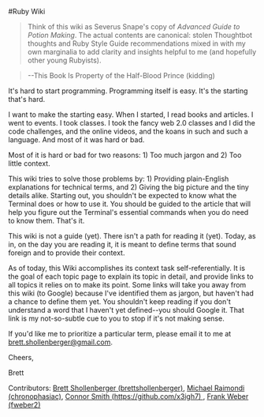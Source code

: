 #Ruby Wiki

>Think of this wiki as Severus Snape's copy of _Advanced Guide to Potion Making_. The actual contents are canonical: stolen Thoughtbot thoughts and Ruby Style Guide recommendations mixed in with my own marginalia to add clarity and insights helpful to me (and hopefully other young Rubyists).

>--This Book Is Property of the Half-Blood Prince (kidding)

It's hard to start programming. Programming itself is easy. It's the starting that's hard. 

I want to make the starting easy. When I started, I read books and articles. I went to events. I took classes. I took the fancy web 2.0 classes and I did the code challenges, and the online videos, and the koans in such and such a language. And most of it was hard or bad. 

Most of it is hard or bad for two reasons: 1) Too much jargon and 2) Too little context. 

This wiki tries to solve those problems by: 1) Providing plain-English explanations for technical terms, and 2) Giving the big picture and the tiny details alike. Starting out, you shouldn't be expected to know what the Terminal does or how to use it. You should be guided to the article that will help you figure out the Terminal's essential commands when you do need to know them. That's it. 

This wiki is not a guide (yet). There isn't a path for reading it (yet). Today, as in, on the day you are reading it, it is meant to define terms that sound foreign and to provide their context.

As of today, this Wiki accomplishes its context task self-referentially. It is the goal of each topic page to explain its topic in detail, and provide links to all topics it relies on to make its point. Some links will take you away from this wiki (to Google) because I've identified them as jargon, but haven't had a chance to define them yet. You shouldn't keep reading if you don't understand a word that I haven't yet defined--you should Google it. That link is my not-so-subtle cue to you to stop if it's not making sense.

If you'd like me to prioritize a particular term, please email it to me at brett.shollenberger@gmail.com. 

Cheers,

Brett

Contributors: [Brett Shollenberger (brettshollenberger)](https://github.com/brettshollenberger), [Michael Raimondi (chronophasiac)](https://github.com/chronophasiac), [Connor Smith (https://github.com/x3igh7) ](https://github.com/x3igh7), [Frank Weber (fweber2)](https://github.com/fhweber2)

